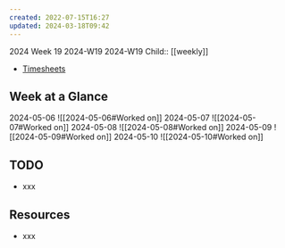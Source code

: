 ```yaml
---
created: 2022-07-15T16:27
updated: 2024-03-18T09:42
---
```

2024 Week 19
2024-W19 2024-W19
Child:: [[weekly]]

- [Timesheets](http://timesheets.mixtelematics.com/MixTimesheetsUI/app/index.html#/TimeSheet)

## Week at a Glance

2024-05-06
![[2024-05-06#Worked on]]
2024-05-07
![[2024-05-07#Worked on]]
2024-05-08
![[2024-05-08#Worked on]]
2024-05-09
![[2024-05-09#Worked on]]
2024-05-10
![[2024-05-10#Worked on]]

## TODO

- xxx

## Resources

- xxx


